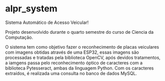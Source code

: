 # alpr_system

Sistema Automático de Acesso Veicular!

Projeto desenvolvido durante o quarto semestre do curso de Ciencia da Computação.

O sistema tem como objetivo fazer o reconhecimento de placas veiculares com imagens obtidas através de uma ESP32, essas
imagens são processadas e tratadas pela biblioteca OpenCV, após devidos tratamentos, a iamgens passa pelo reconhecimento
óptico de caracteres com a biblioteca Pytesseract, ambas da linguagem Python. Com os caracteres extraídos, é realizada uma
consulta no banco de dados MySQL. 



